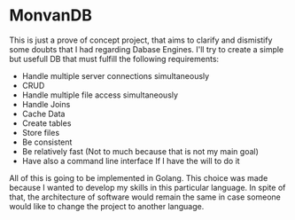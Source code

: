 # MonvanDB

This is just a prove of concept project, that aims to clarify and dismistify some doubts that I had regarding Dabase Engines. I'll try to create a simple but usefull DB that must fulfill the following requirements:

- Handle multiple server connections simultaneously
- CRUD
- Handle multiple file access simultaneously
- Handle Joins 
- Cache Data
- Create tables
- Store files
- Be consistent
- Be relatively fast (Not to much because that is not my main goal)
- Have also a command line interface If I have the will to do it

All of this is going to be implemented in Golang. This choice was made because I wanted to develop my skills in this particular language. In spite of that, the architecture of software would remain the same in case someone would like to change the project to another language.

